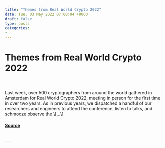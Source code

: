 ```yaml
---
title: "Themes from Real World Crypto 2022"
date: Tue, 03 May 2022 07:00:04 +0000
draft: false
type: posts
categories: 
- 
---
```

# Themes from Real World Crypto 2022

<br/>

<br/>
Last week, over 500 cryptographers from around the world gathered in Amsterdam for Real World Crypto 2022, meeting in person for the first time in over two years. As in previous years, we dispatched a handful of our researchers and engineers to attend the conference, listen to talks, and schmooze observe the \[…\]

#### [Source](https://blog.trailofbits.com/2022/05/03/themes-from-real-world-crypto-2022/)

<br/>
---
